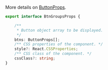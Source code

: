 More details on [ButtonProps](http://localhost:6060/#buttonProps).

```typescript
export interface BtnGroupsProps {

    /**
     * Button object array to be displayed.
     */
    btns: ButtonProps[];
    /** CSS properties of the component. */
    style?: React.CSSProperties;
    /** CSS class of the component. */
    cssClass?: string;
}
```